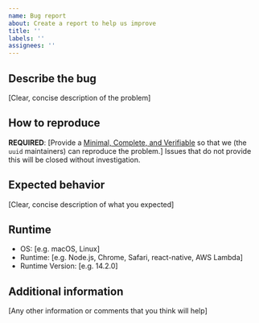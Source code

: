 ```yaml
---
name: Bug report
about: Create a report to help us improve
title: ''
labels: ''
assignees: ''
---
```


<!--
READ THIS FIRST: If you are using Node.js 13.x please make sure to upgrade to the latest Node.js
version before filing your bug report. Node.js 13.x is NOT supported by this library.
-->

## Describe the bug

[Clear, concise description of the problem]

## How to reproduce

**REQUIRED**: [Provide a [Minimal, Complete, and Verifiable](https://stackoverflow.com/help/minimal-reproducible-example) so that we (the `uuid` maintainers) can reproduce the problem.]  Issues that do not provide this will be closed without investigation.

## Expected behavior

[Clear, concise description of what you expected]

## Runtime

- OS: [e.g. macOS, Linux]
- Runtime: [e.g. Node.js, Chrome, Safari, react-native, AWS Lambda]
- Runtime Version: [e.g. 14.2.0]

## Additional information

[Any other information or comments that you think will help]
